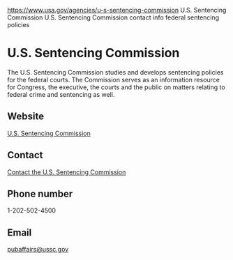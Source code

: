 

https://www.usa.gov/agencies/u-s-sentencing-commission
U.S. Sentencing Commission
U.S. Sentencing Commission contact info
federal sentencing policies

U.S. Sentencing Commission
==========================

The U.S. Sentencing Commission studies and develops sentencing policies for the federal courts. The Commission serves as an information resource for Congress, the executive, the courts and the public on matters relating to federal crime and sentencing as well.

Website
-------

[U.S. Sentencing Commission](https://www.ussc.gov/)

Contact
-------

[Contact the U.S. Sentencing Commission](https://www.ussc.gov/about/who-we-are/organization/contact-us)

Phone number
------------

1-202-502-4500

Email
-----

[pubaffairs@ussc.gov](mailto:pubaffairs@ussc.gov)
